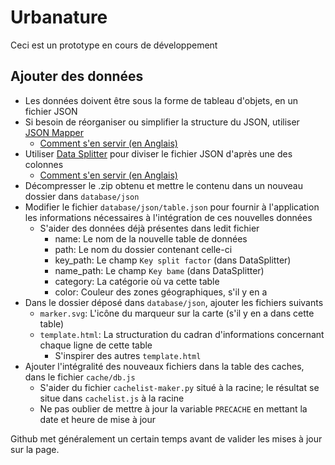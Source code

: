 # Urbanature

Ceci est un prototype en cours de développement

<!-- [Vous pouvez le tester ici](https://totoshampoin.github.io/urbanature/) -->

## Ajouter des données

- Les données doivent être sous la forme de tableau d'objets, en un fichier JSON
- Si besoin de réorganiser ou simplifier la structure du JSON, utiliser [JSON Mapper](https://totoshampoin.github.io/JsonMapper/)
  - [Comment s'en servir (en Anglais)](https://github.com/TotoShampoin/JsonMapper)
- Utiliser [Data Splitter](https://totoshampoin.github.io/DataSplitter/) pour diviser le fichier JSON d'après une des colonnes
  - [Comment s'en servir (en Anglais)](https://github.com/TotoShampoin/DataSplitter)
- Décompresser le .zip obtenu et mettre le contenu dans un nouveau dossier dans `database/json`
- Modifier le fichier `database/json/table.json` pour fournir à l'application les informations nécessaires à l'intégration de ces nouvelles données
  - S'aider des données déjà présentes dans ledit fichier
    - name: Le nom de la nouvelle table de données
    - path: Le nom du dossier contenant celle-ci
    - key_path: Le champ `Key split factor` (dans DataSplitter)
    - name_path: Le champ `Key bame` (dans DataSplitter)
    - category: La catégorie où va cette table
    - color: Couleur des zones géographiques, s'il y en a
- Dans le dossier déposé dans `database/json`, ajouter les fichiers suivants
  - `marker.svg`: L'icône du marqueur sur la carte (s'il y en a dans cette table)
  - `template.html`: La structuration du cadran d'informations concernant chaque ligne de cette table
    - S'inspirer des autres `template.html`
- Ajouter l'intégralité des nouveaux fichiers dans la table des caches, dans le fichier `cache/db.js`
  - S'aider du fichier `cachelist-maker.py` situé à la racine; le résultat se situe dans `cachelist.js` à la racine
  - Ne pas oublier de mettre à jour la variable `PRECACHE` en mettant la date et heure de mise à jour

Github met généralement un certain temps avant de valider les mises à jour sur la page.

